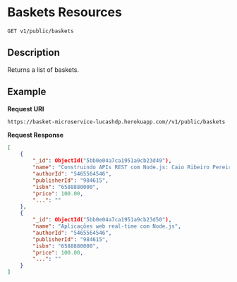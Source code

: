 # Baskets Resources

    GET v1/public/baskets

## Description
Returns a list of baskets.

## Example
**Request URI**

    https://basket-microservice-lucashdp.herokuapp.com//v1/public/baskets

**Request Response**
``` json
[
    {
        "_id": ObjectId("5bb0e04a7ca1951a9cb23d49"),
        "name": "Construindo APIs REST com Node.js: Caio Ribeiro Pereira",
        "authorId": "5465564546",
        "publisherId": "984615",
        "isbn": "6588880000",
        "price": 100.00,
        "...": ""
    },
    {
        "_id": ObjectId("5bb0e04a7ca1951a9cb23d50"),
        "name": "Aplicações web real-time com Node.js",
        "authorId": "5465564546",
        "publisherId": "984615",
        "isbn": "6588880000",
        "price": 100.00,
        "...": ""
    }
]
```